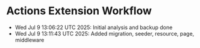 # Actions Extension Workflow
- Wed Jul  9 13:06:22 UTC 2025: Initial analysis and backup done
- Wed Jul  9 13:11:43 UTC 2025: Added migration, seeder, resource, page, middleware
